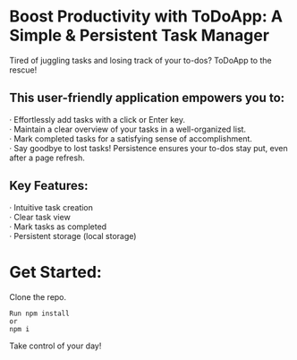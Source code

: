 # Boost Productivity with ToDoApp: A Simple & Persistent Task Manager

Tired of juggling tasks and losing track of your to-dos?  ToDoApp to the rescue!

## This user-friendly application empowers you to:

· Effortlessly add tasks with a click or Enter key.\
· Maintain a clear overview of your tasks in a well-organized list.\
· Mark completed tasks for a satisfying sense of accomplishment.\
· Say goodbye to lost tasks! Persistence ensures your to-dos stay put, even after a page refresh.

## Key Features:

· Intuitive task creation\
· Clear task view\
· Mark tasks as completed\
· Persistent storage (local storage)

# Get Started:

Clone the repo.
```
Run npm install
or
npm i
```
Take control of your day!
